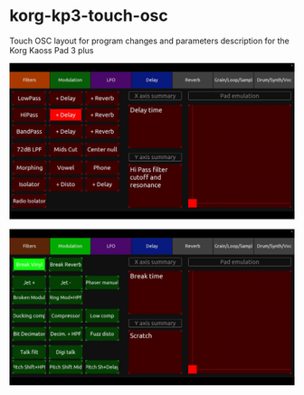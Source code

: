 # korg-kp3-touch-osc
Touch OSC layout for program changes and parameters description for the Korg Kaoss Pad 3 plus

![Filters layout](https://github.com/flowernert/korg-kp3-touch-osc/blob/main/Images/Filters.jpg?raw=true)

![Modulations layout](https://github.com/flowernert/korg-kp3-touch-osc/blob/main/Images/Modulations.jpg?raw=true)
